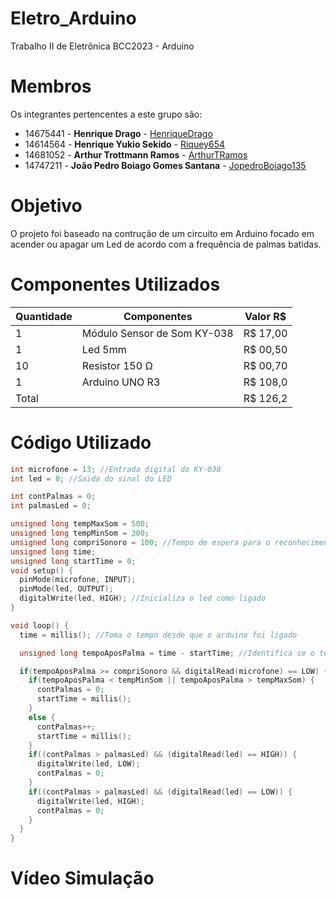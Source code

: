 # Eletro_Arduino
Trabalho II de Eletrônica BCC2023 - Arduino

# Membros
Os integrantes pertencentes a este grupo são:
  - 14675441 - **Henrique Drago** - [HenriqueDrago](https://github.com/HenriqueDrago)
  - 14614564 - **Henrique Yukio Sekido** - [Riquey654](https://github.com/Riquey654)
  - 14681052 - **Arthur Trottmann Ramos** - [ArthurTRamos](https://github.com/ArthurTRamos)
  - 14747211 - **João Pedro Boiago Gomes Santana** - [JopedroBoiago135](https://github.com/JopedroBoiago135)

# Objetivo
O projeto foi baseado na contrução de um circuito em Arduino focado em acender ou apagar um Led de acordo com a frequência de palmas batidas. 

# Componentes Utilizados
| Quantidade | Componentes                        |   Valor R$   |
|------------|------------------------------------|--------------|
| 1          | Módulo Sensor de Som KY-038        |   R$ 17,00   |
| 1          | Led 5mm                            |   R$ 00,50   |
| 10         | Resistor 150 Ω                     |   R$ 00,70   |
| 1          | Arduino UNO R3                     |   R$ 108,0   |
| Total      |                                    |   R$ 126,2   |

# Código Utilizado
```cpp
int microfone = 13; //Entrada digital do KY-038
int led = 8; //Saida do sinal do LED

int contPalmas = 0;
int palmasLed = 0;

unsigned long tempMaxSom = 500;
unsigned long tempMinSom = 300;
unsigned long compriSonoro = 100; //Tempo de espera para o reconhecimento de sons diferentes
unsigned long time;
unsigned long startTime = 0;
void setup() {
  pinMode(microfone, INPUT);
  pinMode(led, OUTPUT);
  digitalWrite(led, HIGH); //Inicializa o led como ligado
}

void loop() {
  time = millis(); //Toma o tempo desde que o arduino foi ligado

  unsigned long tempoAposPalma = time - startTime; //Identifica se o tempo entre 'palmas'

  if(tempoAposPalma >= compriSonoro && digitalRead(microfone) == LOW) { //Detecta se o tempo entre 'palmas' foi maior que 100 milisegundos e se o microfone detectou um som
    if(tempoAposPalma < tempMinSom || tempoAposPalma > tempMaxSom) {
      contPalmas = 0;
      startTime = millis();
    }
    else {
      contPalmas++;
      startTime = millis();
    }
    if((contPalmas > palmasLed) && (digitalRead(led) == HIGH)) {
      digitalWrite(led, LOW);
      contPalmas = 0;
    }
    if((contPalmas > palmasLed) && (digitalRead(led) == LOW)) {
      digitalWrite(led, HIGH);
      contPalmas = 0;
    }
  }
}
```

# Vídeo Simulação

